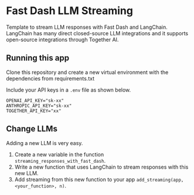 # Fast Dash LLM Streaming

Template to stream LLM responses with Fast Dash and LangChain. LangChain has many direct closed-source LLM integrations and it supports open-source integrations through Together AI.

## Running this app

Clone this repository and create a new virtual environment with the dependencies from requirements.txt

Include your API keys in a `.env` file as shown below.

```
OPENAI_API_KEY="sk-xx"
ANTHROPIC_API_KEY="sk-xx"
TOGETHER_API_KEY="xx"
```

## Change LLMs

Adding a new LLM is very easy.

1. Create a new variable in the function `streaming_responses_with_fast_dash`.
2. Write a new function that uses LangChain to stream responses with this new LLM.
3. Add streaming from this new function to your app `add_streaming(app, <your_function>, n)`.
